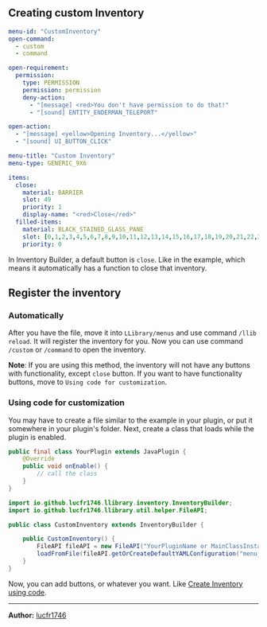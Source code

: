## Creating custom Inventory

```yaml
menu-id: "CustomInventory"
open-command:
  - custom
  - command

open-requirement:
  permission:
    type: PERMISSION
    permission: permission
    deny-action:
      - "[message] <red>You don't have permission to do that!"
      - "[sound] ENTITY_ENDERMAN_TELEPORT"

open-action:
  - "[message] <yellow>Opening Inventory...</yellow>"
  - "[sound] UI_BUTTON_CLICK"

menu-title: "Custom Inventory"
menu-type: GENERIC_9X6

items:
  close:
    material: BARRIER
    slot: 49
    priority: 1
    display-name: "<red>Close</red>"
  filled-items:
    material: BLACK_STAINED_GLASS_PANE
    slot: [0,1,2,3,4,5,6,7,8,9,10,11,12,13,14,15,16,17,18,19,20,21,22,23,24,25,26,27,28,29,30,31,32,33,34,35,36,37,38,39,40,41,42,43,44,45,46,47,48,49,50,51,52,53]
    priority: 0
```
In Inventory Builder, a default button is `close`.
Like in the example, which means it automatically has a function to close that inventory.

## Register the inventory
### Automatically
After you have the file, move it into `LLibrary/menus` and use command `/llib reload`.
It will register the inventory for you.
Now you can use command `/custom` or `/command` to open the inventory.

**Note**: If you are using this method, the inventory will not have any buttons with functionality, except `close` button. If you want to have functionality buttons, move to `Using code for customization`.

### Using code for customization
You may have to create a file similar to the example in your plugin, or put it somewhere in your plugin's folder.
Next, create a class that loads while the plugin is enabled.

```java
public final class YourPlugin extends JavaPlugin {
    @Override
    public void onEnable() {
        // call the class
    }
}
```

```java
import io.github.lucfr1746.llibrary.inventory.InventoryBuilder;
import io.github.lucfr1746.llibrary.util.helper.FileAPI;

public class CustomInventory extends InventoryBuilder {

    public CustomInventory() {
        FileAPI fileAPI = new FileAPI("YourPluginName or MainClassInstance", true);
        loadFromFile(fileAPI.getOrCreateDefaultYAMLConfiguration("menu_name", "folder"));
    }
}
```
Now, you can add buttons, or whatever you want. Like [Create Inventory using code](https://github.com/LucFr1746/LLibrary/wiki/Create-Inventory-Using-Code).

---
**Author:** [lucfr1746](https://github.com/lucfr1746)